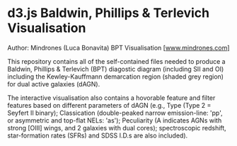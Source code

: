 d3.js Baldwin, Phillips & Terlevich Visualisation
=====

Author: Mindrones (Luca Bonavita) BPT Visualisation [www.mindrones.com] 

This repository contains all of the self-contained files needed to produce a Baldwin, Phillips & Terlevich (BPT) diagostic diagram (including SII and OI) including the Kewley-Kauffmann demarcation region (shaded grey region) for dual active galaxies (dAGN).

The interactive visualisation also contains a hovorable feature and filter features based on different parameters of dAGN (e.g., Type (Type 2 = Seyfert II binary); Classication (double-peaked narrow emission-line: 'pp', or asymmetric and top-flat NELs: 'as'); Peculiarity (A indicates AGNs with strong [OIII] wings, and 2 galaxies with dual cores); spectroscopic redshift, star-formation rates (SFRs) and SDSS I.D.s are also included). 


